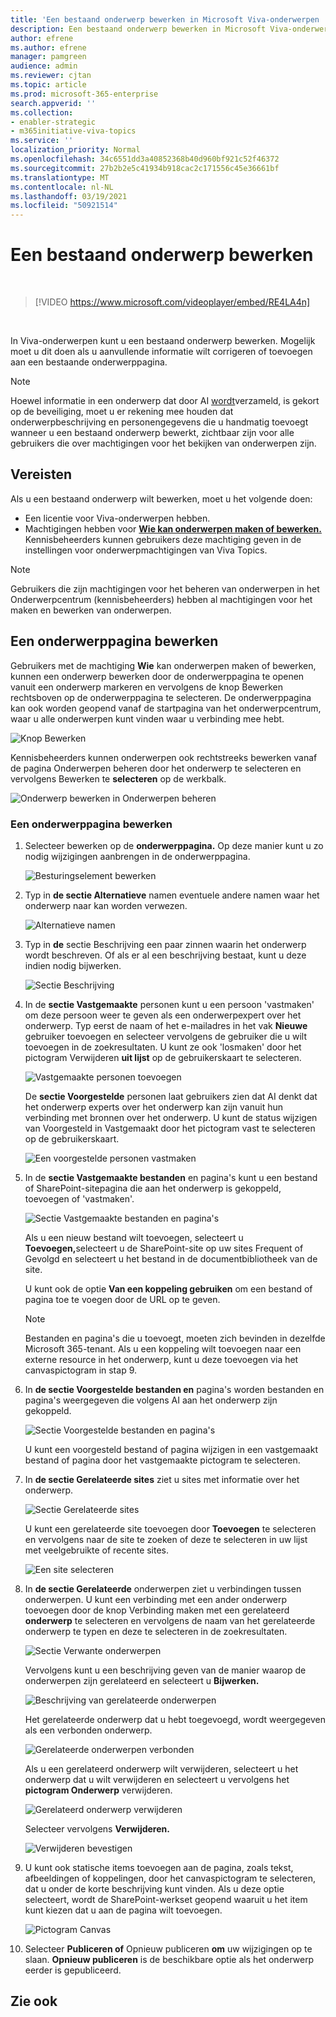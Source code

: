 ```yaml
---
title: 'Een bestaand onderwerp bewerken in Microsoft Viva-onderwerpen '
description: Een bestaand onderwerp bewerken in Microsoft Viva-onderwerpen.
author: efrene
ms.author: efrene
manager: pamgreen
audience: admin
ms.reviewer: cjtan
ms.topic: article
ms.prod: microsoft-365-enterprise
search.appverid: ''
ms.collection:
- enabler-strategic
- m365initiative-viva-topics
ms.service: ''
localization_priority: Normal
ms.openlocfilehash: 34c6551dd3a40852368b40d960bf921c52f46372
ms.sourcegitcommit: 27b2b2e5c41934b918cac2c171556c45e36661bf
ms.translationtype: MT
ms.contentlocale: nl-NL
ms.lasthandoff: 03/19/2021
ms.locfileid: "50921514"
---
```

# <a name="edit-an-existing-topic"></a>Een bestaand onderwerp bewerken 

</br>

> [!VIDEO https://www.microsoft.com/videoplayer/embed/RE4LA4n]  

</br>

In Viva-onderwerpen kunt u een bestaand onderwerp bewerken. Mogelijk moet u dit doen als u aanvullende informatie wilt corrigeren of toevoegen aan een bestaande onderwerppagina. 

> [!Note] 
> Hoewel informatie in een onderwerp dat door AI [wordt](topic-experiences-security-trimming.md)verzameld, is gekort op de beveiliging, moet u er rekening mee houden dat onderwerpbeschrijving en personengegevens die u handmatig toevoegt wanneer u een bestaand onderwerp bewerkt, zichtbaar zijn voor alle gebruikers die over machtigingen voor het bekijken van onderwerpen zijn. 

## <a name="requirements"></a>Vereisten

Als u een bestaand onderwerp wilt bewerken, moet u het volgende doen:
- Een licentie voor Viva-onderwerpen hebben.
- Machtigingen hebben voor [**Wie kan onderwerpen maken of bewerken.**](./topic-experiences-user-permissions.md) Kennisbeheerders kunnen gebruikers deze machtiging geven in de instellingen voor onderwerpmachtigingen van Viva Topics. 

> [!Note] 
> Gebruikers die zijn machtigingen voor het beheren van onderwerpen in het Onderwerpcentrum (kennisbeheerders) hebben al machtigingen voor het maken en bewerken van onderwerpen.

## <a name="how-to-edit-a-topic-page"></a>Een onderwerppagina bewerken

Gebruikers met de machtiging **Wie** kan onderwerpen maken of bewerken, kunnen een onderwerp bewerken <b></b> door de onderwerppagina te openen vanuit een onderwerp markeren en vervolgens de knop Bewerken rechtsboven op de onderwerppagina te selecteren. De onderwerppagina kan ook worden geopend vanaf de startpagina van het onderwerpcentrum, waar u alle onderwerpen kunt vinden waar u verbinding mee hebt.

   ![Knop Bewerken](../media/knowledge-management/edit-button.png) </br> 

Kennisbeheerders kunnen onderwerpen ook rechtstreeks bewerken vanaf de pagina Onderwerpen beheren door het onderwerp te selecteren en vervolgens Bewerken te <b>selecteren</b> op de werkbalk.

   ![Onderwerp bewerken in Onderwerpen beheren](../media/knowledge-management/manage-topics-edit.png) </br> 

### <a name="to-edit-a-topic-page"></a>Een onderwerppagina bewerken

1. Selecteer bewerken op de **onderwerppagina.** Op deze manier kunt u zo nodig wijzigingen aanbrengen in de onderwerppagina.

   ![Besturingselement bewerken](../media/knowledge-management/topic-page-edit.png) </br>  


2. Typ in <b>de sectie Alternatieve</b> namen eventuele andere namen waar het onderwerp naar kan worden verwezen. 

    ![Alternatieve namen](../media/knowledge-management/alt-names.png) </br> 
3. Typ in <b>de</b> sectie Beschrijving een paar zinnen waarin het onderwerp wordt beschreven. Of als er al een beschrijving bestaat, kunt u deze indien nodig bijwerken.

    ![Sectie Beschrijving](../media/knowledge-management/description.png)</br>

4. In de <b>sectie Vastgemaakte</b> personen kunt u een persoon 'vastmaken' om deze persoon weer te geven als een onderwerpexpert over het onderwerp. Typ eerst de naam of het e-mailadres in het vak <b>Nieuwe</b> gebruiker toevoegen en selecteer vervolgens de gebruiker die u wilt toevoegen in de zoekresultaten. U kunt ze ook 'losmaken' door het pictogram Verwijderen <b>uit lijst</b> op de gebruikerskaart te selecteren.
 
    ![Vastgemaakte personen toevoegen](../media/knowledge-management/pinned-people.png)</br>

    De <b>sectie Voorgestelde</b> personen laat gebruikers zien dat AI denkt dat het onderwerp experts over het onderwerp kan zijn vanuit hun verbinding met bronnen over het onderwerp. U kunt de status wijzigen van Voorgesteld in Vastgemaakt door het pictogram vast te selecteren op de gebruikerskaart.

   ![Een voorgestelde personen vastmaken](../media/knowledge-management/suggested-people.png)</br>

5. In de <b>sectie Vastgemaakte bestanden</b> en pagina's kunt u een bestand of SharePoint-sitepagina die aan het onderwerp is gekoppeld, toevoegen of 'vastmaken'.

   ![Sectie Vastgemaakte bestanden en pagina's](../media/knowledge-management/pinned-files-and-pages.png)</br>
 
    Als u een nieuw bestand wilt toevoegen, selecteert u <b>Toevoegen,</b>selecteert u de SharePoint-site op uw sites Frequent of Gevolgd en selecteert u het bestand in de documentbibliotheek van de site.

    U kunt ook de optie <b>Van een koppeling gebruiken</b> om een bestand of pagina toe te voegen door de URL op te geven. 

   > [!Note] 
   > Bestanden en pagina's die u toevoegt, moeten zich bevinden in dezelfde Microsoft 365-tenant. Als u een koppeling wilt toevoegen naar een externe resource in het onderwerp, kunt u deze toevoegen via het canvaspictogram in stap 9.

6. In <b>de sectie Voorgestelde bestanden en</b> pagina's worden bestanden en pagina's weergegeven die volgens AI aan het onderwerp zijn gekoppeld.

   ![Sectie Voorgestelde bestanden en pagina's](../media/knowledge-management/suggested-files-and-pages.png)</br>

    U kunt een voorgesteld bestand of pagina wijzigen in een vastgemaakt bestand of pagina door het vastgemaakte pictogram te selecteren.

7.  In <b>de sectie Gerelateerde sites</b> ziet u sites met informatie over het onderwerp. 

    ![Sectie Gerelateerde sites](../media/knowledge-management/related-sites.png)</br>

    U kunt een gerelateerde site toevoegen door <b>Toevoegen</b> te selecteren en vervolgens naar de site te zoeken of deze te selecteren in uw lijst met veelgebruikte of recente sites.</br>
    
    ![Een site selecteren](../media/knowledge-management/sites.png)</br>

8. In <b>de sectie Gerelateerde</b> onderwerpen ziet u verbindingen tussen onderwerpen. U kunt een verbinding met een ander onderwerp toevoegen door de knop Verbinding maken met een gerelateerd <b>onderwerp</b> te selecteren en vervolgens de naam van het gerelateerde onderwerp te typen en deze te selecteren in de zoekresultaten. 

   ![Sectie Verwante onderwerpen](../media/knowledge-management/related-topic.png)</br>  

    Vervolgens kunt u een beschrijving geven van de manier waarop de onderwerpen zijn gerelateerd en selecteert u <b>Bijwerken.</b></br>

   ![Beschrijving van gerelateerde onderwerpen](../media/knowledge-management/related-topics-update.png)</br> 

   Het gerelateerde onderwerp dat u hebt toegevoegd, wordt weergegeven als een verbonden onderwerp.

   ![Gerelateerde onderwerpen verbonden](../media/knowledge-management/related-topics-final.png)</br> 

   Als u een gerelateerd onderwerp wilt verwijderen, selecteert u het onderwerp dat u wilt verwijderen en selecteert u vervolgens het <b>pictogram Onderwerp</b> verwijderen.</br>
 
   ![Gerelateerd onderwerp verwijderen](../media/knowledge-management/remove-related.png)</br>  

   Selecteer vervolgens <b>Verwijderen.</b></br>

   ![Verwijderen bevestigen](../media/knowledge-management/remove-related-confirm.png)</br> 


9. U kunt ook statische items toevoegen aan de pagina, zoals tekst, afbeeldingen of koppelingen, door het canvaspictogram te selecteren, dat u onder de korte beschrijving kunt vinden. Als u deze optie selecteert, wordt de SharePoint-werkset geopend waaruit u het item kunt kiezen dat u aan de pagina wilt toevoegen.

   ![Pictogram Canvas](../media/knowledge-management/webpart-library.png)</br> 


10. Selecteer **Publiceren of** Opnieuw publiceren **om** uw wijzigingen op te slaan. **Opnieuw publiceren** is de beschikbare optie als het onderwerp eerder is gepubliceerd.


## <a name="see-also"></a>Zie ook



